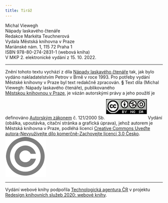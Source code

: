 ```yaml
---
title: Tiráž
---
```


Michal Viewegh    
Nápady laskavého čtenáře  
Redakce Markéta Teuchnerová  
Vydala Městská knihovna v Praze  
Mariánské nám. 1, 115 72 Praha 1  
ISBN 978-80-274-2831-1 (webová kniha)  
V MKP 2. elektronické vydání z 15. 10. 2022.

***

Znění tohoto textu vychází z díla [Nápady laskavého čtenáře](https://search.mlp.cz/cz/titul/napady-laskaveho-ctenare/40424/#/) tak, jak bylo vydáno nakladatelstvím Petrov v Brně v roce 1993. Pro potřeby vydání Městské knihovny v Praze byl text redakčně zpracován.
**§**
Text díla (Michal Viewegh: Nápady laskavého čtenáře), publikovaného [Městskou knihovnou v Praze](https://www.mlp.cz/cz/), je vázán autorskými právy a jeho použití je definováno [Autorským zákonem](https://www.mkcr.cz/predpisy-zakonu-709.html) č. 121/2000 Sb.
![image001.jpg](./resources/image001_fmt.jpeg)
Vydání (obálka, upoutávka, citační stránka a grafická úprava), jehož autorem je Městská knihovna v Praze, podléhá licenci [Creative Commons Uveďte autora-Nevyužívejte dílo komerčně-Zachovejte licenci 3.0 Česko](https://creativecommons.org/licenses/by-nc-sa/3.0/cz/).
![image002.jpg](./resources/image002_fmt.jpeg)

***

Vydání webové knihy podpořila [Technologická agentura ČR](https://www.tacr.cz/) v projektu [Redesign knihovních služeb 2020: webové knihy](https://starfos.tacr.cz/cs/project/TL04000391).
